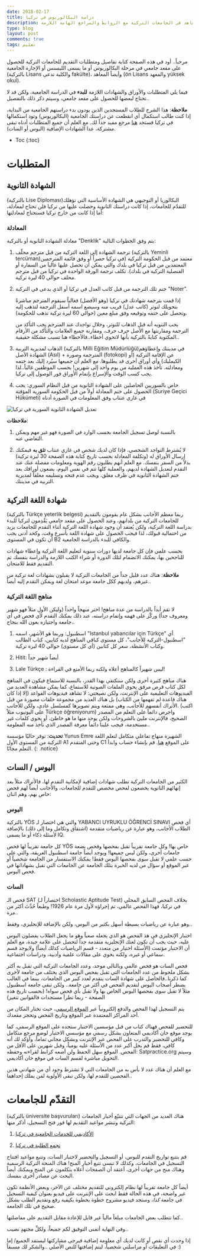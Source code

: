 ```yaml
---
date: 2018-02-17
title: دراسة البكالوريوس في تركيا
description: تفاصيل متطلبات وإجراءات إتمام الأوراق للتقدم لدراسة البكالوريوس أو المعاهد في الجامعات التركية مع الروابط والمراجع الهامة اللازمة
type: blog
layout: post
comments: true
tags: تعليم
---
```


مرحباً..
أود في هذه الصفحة كتابة تفاصيل ومتطلبات التقديم للجامعات التركية للحصول على مقعد جامعي في مرحلة البكالوريوس أو ما يسمى الليسنس أو الإجازة الجامعية (بالتركية Lisans والكلية تدعى fakülte)، وأيضاً المعاهد (ön Lisans والمعهد yüksek okul).

فيما يلي المتطلبات والأوراق والشهادات اللازمة **للبدء** في الدراسة الجامعية، ولكن قد لا تحتاج لبعضها للحصول على مقعد جامعي، وسيتم ذكر ذلك بالتفصيل..

**ملاحظة**: هذا الشرح للطلاب المستجدين الذين يودون بدء دراستهم الجامعية من البداية، إذا كنت طالب استكمال أي انقطعت عن دراستك الجامعية (البكالوريوس) وتود استكمالها في تركيا فستجد [هنا](https://www.facebook.com/groups/1775576486009928/) مرجع مفيد جداً لك. مع العلم أن جميع المتطلبات أدناه تبقى مشتركة، عدا الشهادات الإضافية (اليوس أو السات).

* Toc
{:toc}

# المتطلبات

## الشهادة الثانوية

(بالتركية Lise Diploması)البكالوريا أو التوجيهي هي الشهادة الأساسية التي تؤهلك للتقدّم للجامعات، إذا كانت دراستك الثانوية وحصلت عليها من تركيا فلن تحتاج لمعادلة، أما إذا كانت من خارج تركيا فستحتاج لمعادلتها:

### المعادلة

معادلة الشهادة الثانوية أو بالتركية "Denklik" يتم وفق الخطوات التالية:

1. ترجمة الشهادة إلى اللغة التركية من قبل مترجم محلّف (بالتركية Yeminli tercüman)معتمد من قبل الحكومة التركية (في تركيا حصراً أو وفق قائمة المترجمين المعتمدين من قبل تركيا في بلدك والتي يمكن أن تحصل عليها غالباَ من السفارة أو القنصلية التركية في بلدك). تكلف ترجمة الورقة الواحدة في تركيا من قبل مترجم محلف حوالي 40 ليرة تركية.

2. ختم تلك الترجمة من قبل كاتب العدل في تركيا أو الذي يدعى في التركية "Noter".

   إذا قمت بترجمة شهادتك في تركيا (وهو الأفضل) فغالباً سيقوم المترجم مباشرةً بتحويلك لنوتر (كاتب عدل) قريب منه وسيضع اسمه أسفل الترجمة لتذهب إليه وتحصل على ختمه وتوقيعه وفق مبلغ معين (حوالي 60 ليرة تركية تذهب للحكومة).

   يجب التنويه أنه قبل الذهاب للنوتر، وخلال تواجدك عند المترجم يجب التأكد من الترجمة ومقارنتها مع الأصل حرف حرف، ومقارنة جميع العلامات والتأكد من الأرقام المكتوبة كتابةً بالتركية بأنها لاتحوي أخطاء..فالأخطاء هنا تسبب مشكلة حقيقية..

3. الذهاب لمديرية التربية (بالتركية Milli Eğitim Müdürlüğü)في مدينتك وإعطاؤهم الشهادة الأصل (Asıl) + المترجمة وصورة (fotokopi) عن الإقامة التركية (أو الكيمليك) وأي أوراق أخرى قد يطلبوها. مع العلم أن جميعها سيُرد إليك بعد ختمه ومعادلته. تأخذ هذه العملية من يوم واحد إلى شهرين! بحسب الموظفين غالباً..لذا يجب كسب الوقت والإسراع بإتمام الأوراق فور الوصول إلى تركيا.

4. خاص بالسوريين الحاصلين على الشهادة الثانوية من قبل النظام السوري: يجب الحصول على ختم المعادلة أولاً من قبل الحكومة السورية المؤقتة (Suriye Geçici Hükümeti) في غازي عنتاب وفق المعلومات في الصورة أدناه

![تعديل الشهادة الثانوية السورية في تركيا](https://mulham.github.io/assets/denklik.jpg "تعديل الشهادة الثانوية السورية في تركيا")



   **ملاحظات**: 
   1. بالنسبة لوصل تسجيل الجامعة بحسب الوارد في الصورة فهو غير مهم ويمكن التغاضي عنه.

   2. لا يُشترط التواجد الشخصي، فإذا كان لديك شخص في غازي عنتاب **تثق به** فيمكنك إرسال الأوراق له (وتكلفة المعادلة بحسب تاريخ كتابة هذه الصفحة 30 ليرة تركية) بدلاً من السفر بنفسك. مع العلم أنهم يطلبون رقم الهوية ومعلومات مفصلة عنك عند التقدم لتعديل الشهادة لديهم، والعملية كلها تتم في نفس اليوم، يضعون أوراقك بعد ختم الشهادة الثانوية في ظرف مغلق، ويجب عدم فتحه وتسليمه مغلقاً لمديرية التربية في مدينتك.

## شهادة اللغة التركية

(بالتركية Türkçe yeterlik belgesi) ربما معظم الأجانب بشكل عام يقومون بالتقديم للجامعات التركية من بلدانهم، وعند الحصول على مقعد جامعي يَقْدِمون لتركيا للبدء بدراسة اللغة التركية، ولكن يُعتقد أن وجود شهادة اللغة التركية أثناء التقدم للجامعات يزيد من احتمالية قبولك، لذا فيجب الحصول على شهادة اللغة بأسرع وقت، وكحد أدنى يجب أن تكون في المستوى B2 والكافي للبدء بالدراسة الجامعية.

بحسب علمي فإن كل جامعة لديها دورات سنوية لتعليم اللغة التركية وإعطاء شهادات للناجحين بها، يمكنك الانضمام لتلك الدورة أو شراء الكتب اللازمة والدراسة بنفسك ثم التقديم فقط للامتحان.

**ملاحظة**: هناك عدد قليل جداً من الجامعات التركية لا يقبلون بشهادات لغة تركية من غيرهم، ولديهم ككل جامعة موعد امتحان لغة ويمكن التقدم إليه أيضاً..

### مناهج اللغة التركية

لا تقم أبداً بالدراسة من عدة مناهج! اختر منهجاً واحداً (وليكن الأول مثلاً فهو شهير ومعروف جداً) وركّز على فهمه وإتمام دراسته، عند ذلك يمكنك التقدم ﻷي فحص في أي جامعة واجتيازه بعون الله بنجاح..

1. اسطنبول: وربما هو الأشهر، اسمه "Istanbul yabancılar için Türkçe" أي "اسطنبول-التركية للأجانب"، كل مستوى كباقي المناهج لديه كتابين، كتاب الطالب وكتاب الأنشطة، سعر كل كتابين (أي كل مستوى) حوالي 40 ليرة تركية.

2. Hitit: أيضاً شهير جداً

3. Lale Türkçe : ليس شهيراً كالمناهج أعلاه ولكنه ربما الأمتع في القراءة!

هناك مناهج كثيرة أخرى ولكن سنكتفي بهذا القدر، بالنسبة للاستماع فيكون في المناهج لكل كتاب قرص مرفق يحوي الملفات الصوتية للاستماع، كما يمكن مشاهدة العديد من الفيديوهات التعليمية على الإنترنت، ولكن نصيحتي: لا تشاهد فيديوهات القواعد (إلا إذا كان هناك قاعدة لم تفهمها من الكتاب) بل هناك العديد من مجموعة حلقات مصورة من قبل الأتراك أنفسهم للأجانب، وهي ممتعة ويتم تصويرها كمسلسل عادي، ولكن للأجانب. (اكتب على اليوتيوب مثلاً Türkçe öğreniyorum) واحرص دائماً على التعلم من المصدر الصحيح، فالإنترنت مليئ بالشروحات ولكن يوجد منها ما هو خاطئ، أو يحوي كلمات غير مستخدمة، فيجب علينا دائماً معرفة المصدر الذي نأخذ منه المعلومة..

**تحديث**: توفر حاليًا مؤسسة Yunus Emre الشهيرة منهاج تفاعلي متكامل لتعلم اللغة التركية من المستوى الأول A1 وحتى المتقدم C1 على الموقع [هنا](https://learnturkish.com/doys/Login/Index#!Home/Index). قم بإنشاء حساب وابدأ التعلم مجانًا.
{: .notice}

## اليوس / السات

الكثير من الجامعات التركية تطلب شهادات إضافية لإمكانية التقدم لها، فالأتراك مثلاً بعد إنهائهم الثانوية يخضعون لفحص مخصص للتقدم للجامعات، والأجانب أيضاً لهم فحص خاص بهم، وهم اثنان:

### اليوس

بالتركية YÖS والتي هي اختصار لـ YABANCI UYRUKLU ÖĞRENCİ SINAVI أي فحص الطلاب الأجانب، وهو عبارة عن  رياضيات متقدمة (اشتقاق وتكامل وما إلى ذلك) بالإضافة ﻷسئلة ذكاء أو ما يسمى IQ.

كل جامعة تقريباً لها فحص YÖS خاص بها! وكل جامعة تقريباً تقبل بفحصها وفحص بضعة جامعات أخرى، ولكن ليس جميعها! ويوجد أيضاً جامعة اسطنبول العريقة، والتي على حسب علمي لا تقبل سوى بفحصها اليوس فقط! يمكنك الاستفسار من الجامعة شخصياً أو عبر الموقع أو سؤال من لديه الخبرة بتلك الجامعة عن الجامعات التي تقبل بشهاداتها في فحص اليوس.

### السات

فحص الـ SAT (اختصاراً لـ Scholastic Aptitude Test) بخلاف الفحص السابق المحلي في تركيا، فهذا الفحص عالمي، تم إجراؤه ﻷول مرة عام 1926! وطبعاً حُدِّثَ أكثر من مرة..

وهو عبارة عن رياضيات بسيطة أسهل بكثير من اليوس، ولكن بالإضافة للإنجليزي، وفقط..

اختبار الإنجليزي في هذ الفحص هو الذي يجعله صعباً وهو ما يجعل الطلاب يفضلون اليوس عليه، حيث يجب أن تكون لغتك الإتجليزية متقدمة جداً لتحصل على علامة جيدة، مع العلم أن الاختبار مؤتمت (الأسئلة اختيار من متعدد - قسم الرياضيات كذلك أيضاً) ولايوجد قسم سماعي أو غيره، ولكنه يحوي على مقالات علمية وأدبية، ودراسات اجتماعية.

فحص السات هو فحص عالمي وبالتالي موحد، وعدد الجامعات التركية التي تقبل به أكثر بشكل ملحوظ من عدد الجامعات التي تقبل بفحص اليوس الذي يختلف من جامعة ﻷخرى كما ذكرنا..فالحاصل على شهادة السات يتقدم لعدد كبير من الجامعات، بينما في الغالب يضطر أصحاب اليوس لتقديم الفحص في أكثر من جامعة..
ولكن تبقى جامعة اسطنبول مثلاً لا تقبل سوى بفحصها اليوس الخاص بها ولا تقبل بأي فحص سواه! (بحسب تاريخ هذه الصفحة - ربما تطرأ مستجدات فالقوانين تتغير)

يتم التسجيل لهذا الفحص والدفع إلكترونياً عبر [الموقع الرسمي](https://collegereadiness.collegeboard.org/sat)، حيث تختار المكان من أحد المراكز المعتمدة عبر الموقع وتاريخ الفحص وتحجز مقعدك.

للتحضير للفحص فهناك كتاب من قبل مؤسسين الاختبار ستجده على الموقع الرسمي، كما يوجد موقع خان أكاديمي المتعاون بشكل رسمي مع مؤسسي الاختبار لوضع مرجع متكامل وكافي للتحضير والتدرب على الفحص عبر الإنترنت وبشكل مجاني تماماً، وأؤكد لك أنه كافي، فقط قم بحل أكبر عدد من الأسئلة عليه يومياً، وقبل شهرين على الأقل من الفحص. الموقع سهل الحفظ ولن أضعه كرابط لقراءته وحفظه: Satpractice.org وسيتم التحويل مباشرة لقسم السات في موقع خان أكاديمي.


مع العلم أن هناك عدد لا بأس به من الجامعات التي لا تشترط وجود أي من شهادتي هذين الفحصين للتقدم لها، ولكن تبقى الأولوية لمن يملك إحداهما..

# التقدّم للجامعات

(بالتركية üniversite başvuruları) هناك العديد من الجهات التي تتتبّع أخبار الجامعات التركية وتنشر مواعيد التقديم لها فور فتح التسجيل، أذكر منها:

1. [الأكاديمي للخدمات الجامعية في تركيا](https://www.facebook.com/akadimi.com.tr/)

2. [تجمع الطلبة في تركيا](https://www.facebook.com/togrencit/)

قم بتتبع تواريخ التقدم لليوس، أو التسجيل والتحضير لاختبار السات، وتتبع مواعيد افتتاح التسجيل في الجامعات، وكذلك لا تنسى تتبع أخبار المنح! هناك المنحة التركية الرسمية وهناك منح من جهات أخرى، أعتقد أن الصفحات أعلاه يتكلمون عن المنح ويمكنك أيضاً البحث عن مصادر أخرى بنفسك.

أيضاً كل جامعة تقريباً لها نظام إلكتروني للتقديم مختلف عن الآخر، وبعض الأنظمة تكون غير واضحة، في هذه الحالة فقط ابحث على الإنترنت على فيديو بعنوان كيفية التسجيل في جامعة *كذا*، وستجد فيديو مشروح خطوة بخطوة بكيفية رفع وتقديم الطلب بشكل صحيح في تلك الجامعة.

كما تتطلب بعض الجامعات مبلغاً مالياً غير قابل للإعادة مقابل التقديم على مفاضلتها..

وفي النهاية أتمنى التوفيق لكم جميعاً، ولكلِّ مجتهدٍ نصيب..

إذا وجدت أي نقص أو كانت لديك أي معلومة إضافية فيرجى مشاركتها ليستفد الجميع/ إما في التعليقات أو مراسلتي شخصياً، ليتم إضافتها للنص الأصلي ..والشكر لك مسبقاً :)

